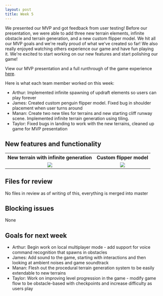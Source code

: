 ```yaml
---
layout: post
title: Week 5
---
```


We presented our MVP and got feedback from user testing! Before our presentation, we were able to add three new terrain elements, infinite obstacle and terrain generation, and a new custom flipper model. We hit all our MVP goals and we're really proud of what we've created so far! We also really enjoyed watching others experience our game and have fun playing it. We're excited to start working on our new features and start polishing our game!

View our MVP presentation and a full runthrough of the game experience [here](https://docs.google.com/presentation/d/1go6xE7tXDIg-1125Vg8Pk6cYgCOGU2a2uYe5o0Pk1Fo/edit?usp=sharing). 

Here is what each team member worked on this week:
* Arthur: Implemented infinite spawning of updraft elements so users can play forever
* James: Created custom penguin flipper model. Fixed bug in shoulder placement when user turns around
* Manan: Create two new tiles for terrains and new starting cliff runway scene. Implemented infinite terrain generation using tiling.
* Taylor: Fixed bugs in landing to work with the new terrains, cleaned up game for MVP presentation

## New features and functionality

<table style="width:100%">
<tbody>
<tr>
    <th style="border: none; text-align: center;">New terrain with infinite generation</th>
    <th style="border: none; text-align: center;">Custom flipper model</th>
</tr>
<tr>
    <td style="border: none; text-align: center;">
        <img src="/xrcapstone22wi-team3/assets/gifs/week5/Week5InfiniteTerrain.gif">
    </td>
    <td style="border: none; text-align: center;">
        <img src="/xrcapstone22wi-team3/assets/gifs/week5/Week5FlipperModel.gif">
    </td>
</tr>
<tr>
</tr>
</tbody>
</table>

## Files for review
No files in review as of writing of this, everything is merged into master

## Blocking issues
None

## Goals for next week
* Arthur: Begin work on local multiplayer mode - add support for voice command recognition that spawns in obstacles
* James: Add sound to the game, starting with interactions and then looking at ambient noises and game soundtrack
* Manan: Flesh out the procedural terrain generation system to be easily extendable to new terrains
* Taylor: Work on improving level progression in the game - modify game flow to be obstacle-based with checkpoints and increase difficulty as users play
